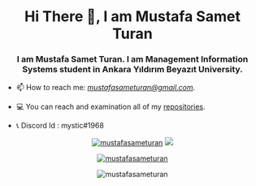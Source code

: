 <h1 align="center">Hi There 👋, I am Mustafa Samet Turan</h1>
<h3 align="center">I am Mustafa Samet Turan. I am Management Information Systems student in Ankara Yıldırım Beyazıt University.</h3>

- 📫 How to reach me: *mustafasameturan@gmail.com*.

- 💻 You can reach and examination all of my [repositories](https://github.com/mustafasameturan?tab=repositories).

- 📞 Discord Id : mystic#1968

<p align="center">
<a href="https://www.linkedin.com/in/mustafasameturan/" target="blank"><img src="https://img.shields.io/badge/LinkedIn-0077B5?style=for-the-badge&logo=linkedin&logoColor=white" alt="mustafasameturan"></a>
<a href="https://www.instagram.com/mistikk_/"> <img src="https://img.shields.io/badge/Instagram-E4405F?style=for-the-badge&logo=instagram&logoColor=white"></img> </a>
</p>


<p align="center"> <a href="https://github-readme-stats.vercel.app/api?username=mustafasameturan&show_icons=true&theme=radical" alt="mustafasameturan"><img src="https://github-readme-stats.vercel.app/api?username=mustafasameturan&show_icons=true&theme=radical" alt="mustafasameturan" /></a> </p> 

<p align="center"> <img src="https://komarev.com/ghpvc/?username=mustafasameturan&label=Profile%20views&color=0e75b6&style=flat" alt="mustafasameturan" /> </p>
